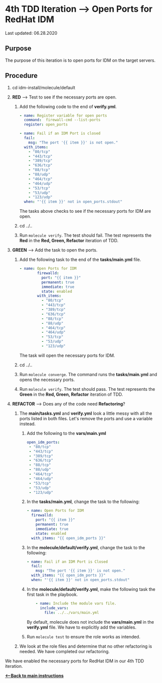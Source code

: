 # 4th TDD Iteration --> Open Ports for RedHat IDM

Last updated: 06.28.2020

## Purpose

The purpose of this iteration is to open ports for IDM on the target servers.

## Procedure
1. cd idm-install/molecule/default

1. **RED** --> Test to see if the necessary ports are open.
    
    1. Add the following code to the end of **verify.yml**.
        
        ```yaml
        - name: Register variable for open ports
          command:  firewall-cmd --list-ports
          register: open_ports
       
        - name: Fail if an IDM Port is closed
          fail:
            msg: "The port '{{ item }}' is not open."
          with_items:
            - "80/tcp"
            - "443/tcp"
            - "389/tcp"
            - "636/tcp"
            - "88/tcp"
            - "88/udp"
            - "464/tcp"
            - "464/udp"
            - "53/tcp"
            - "53/udp"
            - "123/udp"
          when: "'{{ item }}' not in open_ports.stdout"

        ```
           
        The tasks above checks to see if the necessary ports for IDM are open.
        
    1. cd ../..
    1. Run `molecule verify`.  The test should fail.  The test represents
       the **Red** in the **Red, Green, Refactor** iteration of TDD.

1. **GREEN** --> Add the task to open the ports.
     
    1. Add the following task to the end of the **tasks/main.yml** file.
    
        ```yaml
       - name: Open Ports for IDM
                firewalld:
                  port: "{{ item }}"
                  permanent: true
                  immediate: true
                  state: enabled
                with_items:
                  - "80/tcp"
                  - "443/tcp"
                  - "389/tcp"
                  - "636/tcp"
                  - "88/tcp"
                  - "88/udp"
                  - "464/tcp"
                  - "464/udp"
                  - "53/tcp"
                  - "53/udp"
                  - "123/udp"     
       ```

         The task will open the necessary ports for IDM.
   
    1. cd ../..
    
    1. Run `molecule converge`.  The command runs the **tasks/main.yml**
    and opens the necessary ports.
    
    1. Run `molecule verify`. The test should pass.  The test represents
    the **Green** in the **Red, Green, Refactor** iteration of TDD.

1. **REFACTOR** --> Does any of the code need **Refactoring**?

    1. The **main/tasks.yml** and **verify.yml** look a 
    little messy with all the ports listed in both files.
    Let's remove the ports and use a variable instead.
    
        1. Add the following to the **vars/main.yml**
        
            ```yaml
           open_idm_ports:
             - "80/tcp"
             - "443/tcp"
             - "389/tcp"
             - "636/tcp"
             - "88/tcp"
             - "88/udp"
             - "464/tcp"
             - "464/udp"
             - "53/tcp"
             - "53/udp"
             - "123/udp"
           ```
        1. In the **tasks/main.yml**, change the task to the following:
        
            ```yaml
            - name: Open Ports for IDM
              firewalld:
                port: "{{ item }}"
                permanent: true
                immediate: true
                state: enabled
              with_items: "{{ open_idm_ports }}"
           ```
        
        1. In the **molecule/default/verify.yml**, change the task to the following:
        
            ```yaml
            - name: Fail if an IDM Port is Closed
              fail:
                msg: "The port '{{ item }}' is not open."
              with_items: "{{ open_idm_ports }}"
              when: "'{{ item }}' not in open_ports.stdout"
           ```
       
        1. In the **molecule/default/verify.yml**, make the following task the
        first task in the playbook.
        
           ```yaml
               - name: Include the module vars file.
                 include_vars:
                   file: ../../vars/main.yml
           ```  
         
           By default, molecule does not include the **vars/main.yml** in the
           **verify.yml** file.  We have to explicitly add the variables.
        
        1. Run `molecule test` to ensure the role works as intended.
         
    1. We look at the role files and determine that no other refactoring is needed.
    We have completed our refactoring.
 
We have enabled the necessary ports for RedHat IDM in our 4th TDD iteration.

[**<--Back to main instructions**](../readme.md#4thTDD)